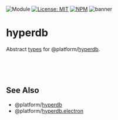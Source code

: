 ![Module](https://img.shields.io/badge/%40platform-hyperdb.types-%23EA4E7E.svg)
[![License: MIT](https://img.shields.io/badge/license-MIT-blue.svg)](https://opensource.org/licenses/MIT)
[![NPM](https://img.shields.io/npm/v/@platform/hyperdb.types.svg?colorB=blue&style=flat)](https://www.npmjs.com/package/@platform/hyperdb.types)
![banner](https://user-images.githubusercontent.com/185555/56085605-37768700-5e9a-11e9-927f-75b977f1b637.png)

# hyperdb
Abstract [types](https://www.typescriptlang.org) for @platform/[hyperdb](../hyperdb).


<p>&nbsp;<p><p>&nbsp;<p>

## See Also

- @platform/[hyperdb](../hyperdb)
- @platform/[hyperdb.electron](../hyperdb.electron)
